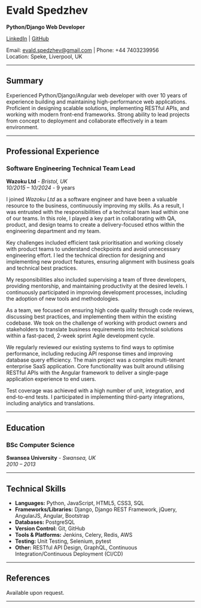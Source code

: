 # **Evald Spedzhev**
**Python/Django Web Developer**

[LinkedIn](https://www.linkedin.com/in/e-spedzhev/) | [GitHub](https://github.com/espedzhev)

Email: evald.spedzhev@gmail.com | Phone: +44 7403239956  
Location: Speke, Liverpool, UK

---

## **Summary**

Experienced Python/Django/Angular web developer with over 10 years of experience building and maintaining high-performance web applications. Proficient in designing scalable solutions, implementing RESTful APIs, and working with modern front-end frameworks. Strong ability to lead projects from concept to deployment and collaborate effectively in a team environment.

---

## **Professional Experience**

### **Software Engineering Technical Team Lead**  
**Wazoku Ltd** - *Bristol, UK*  
*10/2015 – 10/2024* - 9 years

I joined *Wazoku Ltd* as a software engineer and have been a valuable resource to the business, continuously improving my skills. As a result, I was entrusted with the responsibilities of a technical team lead within one of our teams. In this role, I played a key part in collaborating with QA, product, and design teams to create a delivery-focused ethos within the engineering department and my team.

Key challenges included efficient task prioritisation and working closely with product teams to understand checkpoints and avoid unnecessary engineering effort. I led the technical direction for designing and implementing new product features, ensuring alignment with business goals and technical best practices.

My responsibilities also included supervising a team of three developers, providing mentorship, and maintaining productivity at the desired levels. I continuously participated in improving development processes, including the adoption of new tools and methodologies.

As a team, we focused on ensuring high code quality through code reviews, discussing best practices, and implementing them within the existing codebase. We took on the challenge of working with product owners and stakeholders to translate business requirements into technical solutions within a fast-paced, 2-week sprint Agile development cycle.

We regularly reviewed our existing systems to find ways to optimise performance, including reducing API response times and improving database query efficiency. The main project was a complex multi-tenant enterprise SaaS application. Core functionality was built around utilising RESTful APIs with the Angular framework to deliver a single-page application experience to end users.

Test coverage was achieved with a high number of unit, integration, and end-to-end tests. I participated in implementing third-party integrations, including analytics and translations.

---

## **Education**

### **BSc Computer Science**  
**Swansea University** - *Swansea, UK*  
*2010 – 2013*

---

## **Technical Skills**

- **Languages:** Python, JavaScript, HTML5, CSS3, SQL
- **Frameworks/Libraries:** Django, Django REST Framework, jQuery, AngularJS, Angular, Bootstrap
- **Databases:** PostgreSQL
- **Version Control:** Git, GitHub
- **Tools & Platforms:** Jenkins, Celery, Redis, AWS
- **Testing:** Unit Testing, Selenium, pytest
- **Other:** RESTful API Design, GraphQL, Continuous Integration/Continuous Deployment (CI/CD)

---

## **References**

Available upon request.

---
